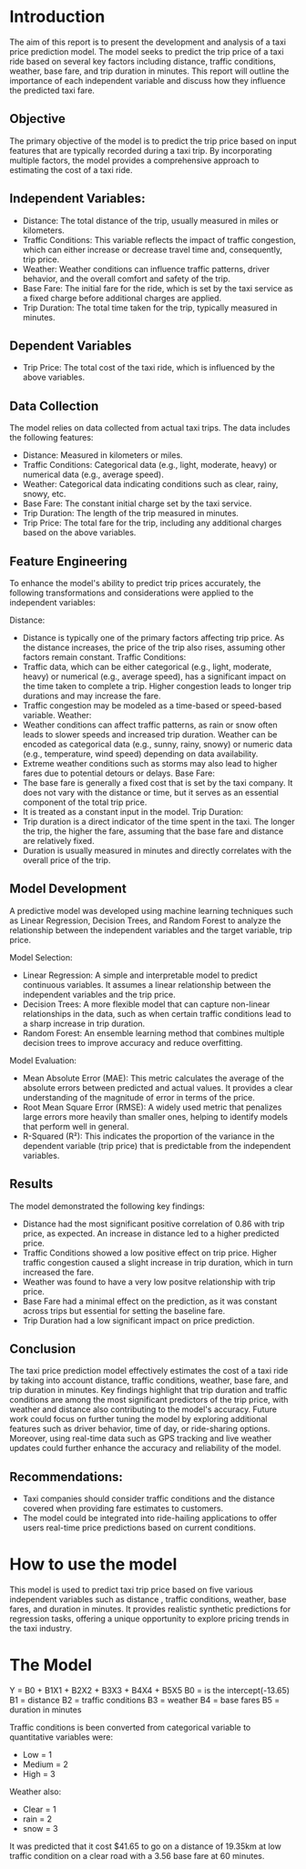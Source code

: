 # Introduction
The aim of this report is to present the development and analysis of a taxi price prediction model. The model seeks to predict the trip price of a taxi ride based on several key factors including distance, traffic conditions, weather, base fare, and trip duration in minutes. This report will outline the importance of each independent variable and discuss how they influence the predicted taxi fare.

## Objective
The primary objective of the model is to predict the trip price based on input features that are typically recorded during a taxi trip. By incorporating multiple factors, the model provides a comprehensive approach to estimating the cost of a taxi ride.

## Independent Variables:
- Distance: The total distance of the trip, usually measured in miles or kilometers.
-	Traffic Conditions: This variable reflects the impact of traffic congestion, which can either increase or decrease travel time and, consequently, trip price.
-	Weather: Weather conditions can influence traffic patterns, driver behavior, and the overall comfort and safety of the trip.
-	Base Fare: The initial fare for the ride, which is set by the taxi service as a fixed charge before additional charges are applied.
-	Trip Duration: The total time taken for the trip, typically measured in minutes.

## Dependent Variables
-	Trip Price: The total cost of the taxi ride, which is influenced by the above variables.


## Data Collection
The model relies on data collected from actual taxi trips. The data includes the following features:
-	Distance: Measured in kilometers or miles.
-	Traffic Conditions: Categorical data (e.g., light, moderate, heavy) or numerical data (e.g., average speed).
-	Weather: Categorical data indicating conditions such as clear, rainy, snowy, etc.
-	Base Fare: The constant initial charge set by the taxi service.
-	Trip Duration: The length of the trip measured in minutes.
-	Trip Price: The total fare for the trip, including any additional charges based on the above variables.

## Feature Engineering
To enhance the model's ability to predict trip prices accurately, the following transformations and considerations were applied to the independent variables:

Distance:
- Distance is typically one of the primary factors affecting trip price. As the distance increases, the price of the trip also rises, assuming other factors remain constant.
Traffic Conditions:
- Traffic data, which can be either categorical (e.g., light, moderate, heavy) or numerical (e.g., average speed), has a significant impact on the time taken to complete a trip. Higher congestion leads to longer trip durations and may increase the fare.
-	Traffic congestion may be modeled as a time-based or speed-based variable.
Weather:
-	Weather conditions can affect traffic patterns, as rain or snow often leads to slower speeds and increased trip duration. Weather can be encoded as categorical data (e.g., sunny, rainy, snowy) or numeric data (e.g., temperature, wind speed) depending on data availability.
-	Extreme weather conditions such as storms may also lead to higher fares due to potential detours or delays.
Base Fare:
-	The base fare is generally a fixed cost that is set by the taxi company. It does not vary with the distance or time, but it serves as an essential component of the total trip price.
-	It is treated as a constant input in the model.
Trip Duration:
-	Trip duration is a direct indicator of the time spent in the taxi. The longer the trip, the higher the fare, assuming that the base fare and distance are relatively fixed.
-	Duration is usually measured in minutes and directly correlates with the overall price of the trip.

## Model Development
A predictive model was developed using machine learning techniques such as Linear Regression, Decision Trees, and Random Forest to analyze the relationship between the independent variables and the target variable, trip price.

Model Selection:
-	Linear Regression: A simple and interpretable model to predict continuous variables. It assumes a linear relationship between the independent variables and the trip price.
-	Decision Trees: A more flexible model that can capture non-linear relationships in the data, such as when certain traffic conditions lead to a sharp increase in trip duration.
-	Random Forest: An ensemble learning method that combines multiple decision trees to improve accuracy and reduce overfitting.

Model Evaluation:
-	Mean Absolute Error (MAE): This metric calculates the average of the absolute errors between predicted and actual values. It provides a clear understanding of the magnitude of error in terms of the price.
-	Root Mean Square Error (RMSE): A widely used metric that penalizes large errors more heavily than smaller ones, helping to identify models that perform well in general.
-	R-Squared (R²): This indicates the proportion of the variance in the dependent variable (trip price) that is predictable from the independent variables.

## Results
The model demonstrated the following key findings:
-	Distance had the most significant positive correlation of 0.86 with trip price, as expected. An increase in distance led to a higher predicted price.
-	Traffic Conditions showed a low positive effect on trip price. Higher traffic congestion caused a slight increase in trip duration, which in turn increased the fare.
-	Weather was found to have a very low  positve relationship with trip price.
-	Base Fare had a minimal effect on the prediction, as it was constant across trips but essential for setting the baseline fare.
-	Trip Duration had a low significant impact on price prediction.


## Conclusion
The taxi price prediction model effectively estimates the cost of a taxi ride by taking into account distance, traffic conditions, weather, base fare, and trip duration in minutes. Key findings highlight that trip duration and traffic conditions are among the most significant predictors of the trip price, with weather and distance also contributing to the model's accuracy.
Future work could focus on further tuning the model by exploring additional features such as driver behavior, time of day, or ride-sharing options. Moreover, using real-time data such as GPS tracking and live weather updates could further enhance the accuracy and reliability of the model.

## Recommendations:
-	Taxi companies should consider traffic conditions and the distance covered when providing fare estimates to customers.
-	The model could be integrated into ride-hailing applications to offer users real-time price predictions based on current conditions.



# How to use the model
This model is used to predict taxi trip price based on five various independent variables such as distance , traffic conditions, weather, base fares, and duration in minutes. It provides realistic synthetic predictions for regression tasks, offering a unique opportunity to explore pricing trends in the taxi industry.

# The Model
Y = B0 + B1X1 + B2X2 + B3X3 + B4X4 + B5X5 
B0 = is the intercept(-13.65)
B1 = distance
B2 = traffic conditions
B3 = weather
B4 = base fares
B5 = duration in minutes

Traffic conditions is been converted from categorical variable to quantitative variables were:
- Low = 1
- Medium = 2
- High = 3

Weather also:
- Clear = 1
- rain = 2
- snow = 3

It was predicted that it cost $41.65 to go on a distance of 19.35km at low traffic condition on a clear road with a 3.56 base fare at 60 minutes.
  

